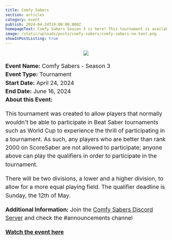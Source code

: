 ```yaml
---
title: Comfy Sabers
section: articles
category: event
publish: 2024-04-24T19:00:00.000Z
homepageText: Comfy Sabers Season 3 is here! This tournament is available to players ranked lower than 2000 on ScoreSaber. Event ends June 16, 2024.
image: /static/uploads/posts/comfy-sabers/comfy-sabers-no-text.png
showInPostListing: true
---
```


<div class=container>
<div class="image">
    <img src="/uploads/posts/comfy-sabers/banner.png" />
</div>
<div class="text">
<b>Event Name:</b> Comfy Sabers - Season 3
<br />
<b>Event Type:</b> Tournament
<br />
<b>Start Date:</b> April 24, 2024
<br />
<b>End Date:</b> June 16, 2024
<br />
<b>About this Event:</b><p>This tournament was created to allow players that normally wouldn't be able to participate in Beat Saber tournaments such as World Cup to experience the thrill of participating in a tournament. As such, any players who are better than rank 2000 on ScoreSaber are not allowed to participate; anyone above can play the qualifiers in order to participate in the tournament.</p>
<p>There will be two divisions, a lower and a higher division, to allow for a more equal playing field. The qualifier deadline is Sunday, the 12th of May.</p>

<b>Additional Information:</b> Join the <a href="https://discord.gg/DP2d9kAzga">Comfy Sabers Discord Server</a> and check the #announcements channel

<p><b><a href="https://www.twitch.tv/comfysabers">Watch the event here</a></b></p>
</div>
</div>

<style>
.container {
  display: flex;
  gap: 20px;
  flex-wrap: wrap;
  justify-content: center;
}
.image {
  max-width: 505px;
  height: auto;
}
.text {
    flex: 1;
    line-height: 1.5;
    font-size: 1.1rem;
    min-width: 550px;
}
@media (max-width: 1100px) {
  figure {
    margin-bottom: 1rem;
  }
  .text {
    min-width: 100%;
  }
}
p {
  margin-bottom: 1rem;
}
</style>
